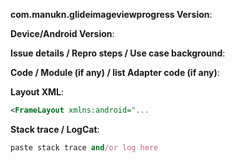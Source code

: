 <!--
Please fill in the below fields with some data to help us best diagnose the issue.
The more specific you are, the better! You can help a lot by not making us ask these questions.
Feel free to remove any irrelevant parts that you know are not related to the issue.
Any HTML comment like this will be stripped when rendering markdown, no need to delete them.
-->


<!-- What version of com.manukn.glideimageviewprogress you're running, for example: 3.7.1 | 3.8.0-SNAPSHOT | 4.0.0-SNAPSHOT
It's essentially the version number from your build.gradle: `dependencies { compile '...:x.y.z' }` -->
**com.manukn.glideimageviewprogress Version**:

<!-- What devices you managed to get the issue to come up on? For example:
fails on Galaxy S4/GT-I9500 4.4.2, works fine on Nexus 6P 5.1 and Genymotion Nexus 5 5.0.1 -->
**Device/Android Version**:

<!-- Share the details of your issue in prose, detailing actual and expected behavior. It also helps if you give some info **why** you are trying to do something as opposed to **what** is not working. -->
**Issue details / Repro steps / Use case background**: 

<!-- How do you use This library?
Make sure you include everything as is in your app's code:
Changing a single method parameter can yield totally different results.
Please clarify any magic variables that appear in the code, for example: "// `this` is a Fragment"
-->
**Code / Module (if any) / list Adapter code (if any)**:

<!-- How does your app look like?
We're most interested in the layout attributes and the hierarchy around the com.manukn.glideimageviewprogress.view.GlideImageView -->
**Layout XML**:
```xml
<FrameLayout xmlns:android="...
```

<!--
What is the error message that you got in the log?
-->
**Stack trace / LogCat**:
```ruby
paste stack trace and/or log here
```

<!-- Bonus points if you attach a relevant screenshot, screen recording or a small demo project -->

